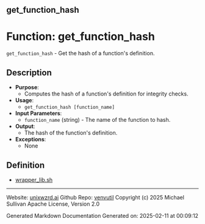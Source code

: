 ## get_function_hash
# Function: get_function_hash
`get_function_hash` - Get the hash of a function's definition.
## Description
- **Purpose**:
  - Computes the hash of a function's definition for integrity checks.
- **Usage**:
  - `get_function_hash [function_name]`
- **Input Parameters**:
  - `function_name` (string) - The name of the function to hash.
- **Output**:
  - The hash of the function's definition.
- **Exceptions**:
  - None

## Definition 

* [wrapper_lib.sh](../wrapper_lib_sh.md)
---

Website: [unixwzrd.ai](https://unixwzrd.ai)
Github Repo: [venvutil](https://github.com/unixwzrd/venvutil)
Copyright (c) 2025 Michael Sullivan
Apache License, Version 2.0

Generated Markdown Documentation
Generated on: 2025-02-11 at 00:09:12
